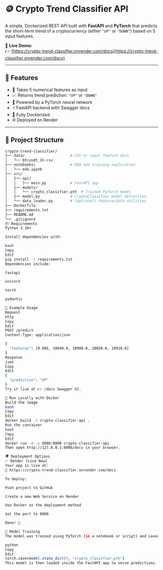 # 🪙 Crypto Trend Classifier API

A simple, Dockerized REST API built with **FastAPI** and **PyTorch** that predicts the short-term trend of a cryptocurrency (either `"UP"` or `"DOWN"`) based on 5 input features.

📍 **Live Demo:**  
👉 [https://crypto-trend-classifier.onrender.com/docs](https://crypto-trend-classifier.onrender.com/docs)

---

## 🚀 Features

- 🔎 Takes 5 numerical features as input
- 📈 Returns trend prediction: `"UP"` or `"DOWN"`
- 🧠 Powered by a PyTorch neural network
- ⚡ FastAPI backend with Swagger docs
- 🐳 Fully Dockerized
- 🌐 Deployed on Render

---

## 📁 Project Structure

```bash
crypto-trend-classifier/
├── data/                     # CSV or input feature data
│   └── btcusdt_1h.csv
├── notebooks/                # EDA and training exploration
│   └── eda.ipynb
├── src/
│   ├── api/
│   │   ├── main.py           # FastAPI app
│   ├── models/
│   │   └── crypto_classifier.pth  # Trained PyTorch model
│   ├── model.py              # CryptoClassifier model definition
│   └── data_loader.py        # (Optional) Feature/data utilities
├── Dockerfile
├── requirements.txt
├── README.md
└── .gitignore
📦 Requirements
Python 3.10+

Install dependencies with:

bash
Copy
Edit
pip install -r requirements.txt
Dependencies include:

fastapi

uvicorn

torch

pydantic

🧪 Example Usage
Request
http
Copy
Edit
POST /predict
Content-Type: application/json

{
  "features": [0.005, 10940.0, 10980.0, 10850.0, 10910.0]
}
Response
json
Copy
Edit
{
  "prediction": "UP"
}
Try it live at 👉 /docs Swagger UI.

🐳 Run Locally with Docker
Build the image
bash
Copy
Edit
docker build -t crypto-classifier-api .
Run the container
bash
Copy
Edit
docker run -d -p 8000:8000 crypto-classifier-api
Then open http://127.0.0.1:8000/docs in your browser.

🌍 Deployment Options
✅ Render (Live Now)
Your app is live at:
🔗 https://crypto-trend-classifier.onrender.com/docs

To deploy:

Push project to GitHub

Create a new Web Service on Render

Use Docker as the deployment method

Set the port to 8000

Done! 🚀

🧠 Model Training
The model was trained using PyTorch (in a notebook or script) and saved with:

python
Copy
Edit
torch.save(model.state_dict(), "crypto_classifier.pth")
This model is then loaded inside the FastAPI app to serve predictions.